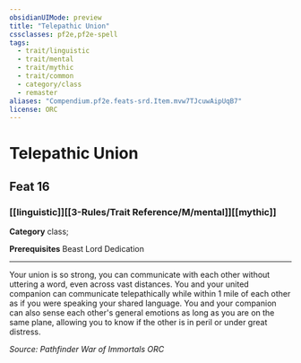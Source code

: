 ```yaml
---
obsidianUIMode: preview
title: "Telepathic Union"
cssclasses: pf2e,pf2e-spell
tags:
  - trait/linguistic
  - trait/mental
  - trait/mythic
  - trait/common
  - category/class
  - remaster
aliases: "Compendium.pf2e.feats-srd.Item.mvw7TJcuwAipUqB7"
license: ORC
---
```

# Telepathic Union
## Feat 16
### [[linguistic]][[3-Rules/Trait Reference/M/mental]][[mythic]]

**Category** class; 



**Prerequisites** Beast Lord Dedication
* * *
Your union is so strong, you can communicate with each other without uttering a word, even across vast distances. You and your united companion can communicate telepathically while within 1 mile of each other as if you were speaking your shared language. You and your companion can also sense each other's general emotions as long as you are on the same plane, allowing you to know if the other is in peril or under great distress.

*Source: Pathfinder War of Immortals*
*ORC*
